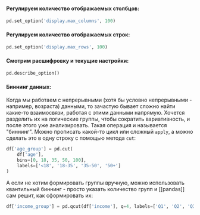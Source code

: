 #### Регулируем количество отображаемых столбцов:

```python
pd.set_option('display.max_columns', 100)
```

#### Регулируем количество отображаемых строк:

```python
pd.set_option('display.max_rows', 100)
```

#### Смотрим расшифровку и текущие настройки:
```python
pd.describe_option()
```

#### Биннинг данных:

Когда мы работаем с непрерывными (хотя бы условно непрерывными - например, возраста) данными, то зачастую бывает сложно найти какие-то взаимосвязи, работая с этими данными напрямую. Хочется разделить их на логические группы, чтобы сократить вариативность, и после этого уже анализировать. Такая операция и называется "биннинг".
Можно прописать какой-то цикл или сложный `apply`, а можно сделать это в одну строку с помощью метода `cut`:
```python
df['age_group'] = pd.cut(
    df['age'],
    bins=[0, 18, 35, 50, 100],
    labels=['<18', '18-35', '35-50', '50+']
)
```

А если не хотим формировать группы вручную, можно использовать квантильный биннинг - просто указать количество групп и [[pandas]] сам решит, как сформировать их:
```python
df['income_group'] = pd.qcut(df['income'], q=4, labels=['Q1', 'Q2', 'Q3', 'Q4'])
```

